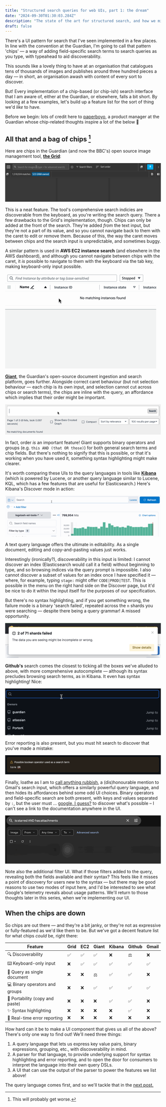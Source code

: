 ```yaml
---
title: "Structured search queries for web UIs, part 1: the dream"
date: "2024-09-30T01:30:03.284Z"
description: "The state of the art for structured search, and how we might do better"
draft: false
---
```


There's a UI pattern for search that I've seen implemented in a few places. In line with the convention at the Guardian, I'm going to call that pattern 'chips' — a way of adding field-specific search terms to search queries as you type, with typeahead to aid discoverability.

This sounds like a lovely thing to have at an organisation that catalogues tens of thousands of images and publishes around three hundred pieces a day — in short, an organisation awash with content of every sort to discover.

But! Every implementation of a chip-based (or chip-ish) search interface that I am aware of, either at the Guardian, or elsewhere, falls a bit short. By looking at a few examples, let's build up a feature list for the sort of thing we'd _like_ to have.

Before we begin: lots of credit here to [paperboyo](https://github.com/paperboyo), a product manager at the Guardian whose chip-related thoughts inspire a lot of the below 🍟

## All that and a bag of chips [^1]

Here are chips in the Guardian (and now the BBC's) open source image management tool, [**the Grid**](https://github.com/guardian/grid):

![grid-chips](grid-chips.gif)

This is a neat feature. The tool's comprehensive search indicies are discoverable from the keyboard, as you're writing the search query. There a few drawbacks to the Grid's implementation, though. Chips can only be added at the front of the search. They're added _from_ the text input, but they're not a part of its value, and so you cannot navigate back to them with the caret to edit or remove them. Because of this, the way the caret moves between chips and the search input is unpredictable, and sometimes buggy.

A similar pattern is used in **AWS EC2 instance search** (and elsewhere in the AWS dashboard), and although you cannot navigate between chips with the caret, it _is_ possible to navigate to them with the keyboard via the tab key, making keyboard-only input possible.

![aws-chips](aws-chips.gif)

[**Giant**](https://github.com/guardian/giant), the Guardian's open-source document ingestion and search platform, goes further. Alongside correct caret behaviour (but not selection behaviour — each chip is its own input, and selection cannot cut across chips or search terms), the chips are inline with the query, an affordance which implies that their order might be important.

![giant-chips](giant-chips.gif)

In fact, order _is_ an important feature! Giant supports binary operators and groups (e.g. `this AND (that OR those)`) for both general search terms and chip fields. But there's nothing to signify that this is possible, or that it's working when you have used it, something syntax highlighting might make clearer.

It's worth comparing these UIs to the query languages in tools like [**Kibana**](https://www.elastic.co/kibana) (which is powered by Lucene, or another query language similar to Lucene, KQL, which has a few features that are useful for Elasticsearch.) Here's Kibana's Discover mode in action:

![elk-chips](elk-chips.gif)

A text query language offers the ultimate in editability. As a single document, editing and copy-and-pasting values just works.

Interestingly (ironically?), discoverability in this input is limited: I cannot discover an index (Elasticsearch would call it a field) without beginning to type, and so browsing indices via the query prompt is impossible. I also cannot discover a subset of values for an index once I have specified it — where, for example, typing `stage:` might offer `CODE|PROD|TEST`. This is possible in the menu on the right hand side on the Discover page, but it'd be nice to do it within the input itself for the purposes of our specification.

But there's no syntax highlighting, and if you get something wrong, the failure mode is a binary 'search failed', repeated across the `n` shards you were searching — despite there being a query grammar! A missed opportunity.

![But — _why_ did they fail? :(((](elk-fail.png)

**Github's** search comes the closest to ticking all the boxes we've alluded to above, with more comprehensive autocomplete — although its syntax precludes browsing search terms, as in Kibana. It even has syntax highlighting! Nice:

![github-chips](github-chips.gif)

Error reporting is also present, but you must hit search to discover that you've made a mistake:

![It'd be nice to see this as we typed.](github-error.png)

Finally, loathe as I am to [call anything rubbish](./its-not-rubbish), a (dis)honourable mention to Gmail's search input, which offers a similarly powerful query language, and then hides its affordances behind some odd UI choices. Binary operators and field-specific search are both present, with keys and values separated by `:`, but the user must … [google, I guess?](https://support.google.com/mail/answer/7190?hl=en&co=GENIE.Platform%3DAndroid) to discover what's possible – I can't see a link to the documentation anywhere in the UI.

![gmail-chips](gmail-chips.gif)

Note also the additional filter UI. What if those filters added to the query, revealing both the fields available and their syntax? This feels like it misses a point of discovery for users new to the syntax — but there may be good reasons to use two modes of input here, and I'd be interested to see what Google's telemetry reveals about usage patterns. We'll return to those thoughts later in this series, when we're implementing our UI.

## When the chips are down

So chips are out there — and they're a bit janky, or they're not as expressive or fully-featured as we'd like them to be. But we've got a decent feature list for what chips _could_ be, right there:

|Feature|Grid|EC2|Giant|Kibana|Github|Gmail|
|-|-|-|-|-|-|-|
|🔍 Discoverability|✅|✅|✅|❌|⚖️|❌|
|⌨️ Keyboard-only input|❌|✅|✅|✅|✅|✅|
|📄 Query as single document|❌|❌|⚖️|✅|✅|❌|
|💻 Binary operators and groups|❌|❌|✅|✅|✅|✅|
|🧳 Portability (copy and paste)|❌|❌|❌|✅|✅|❌|
|✨ Syntax highlighting|❌|❌|❌|❌|✅|❌|
|🚨 Real-time error reporting|❌|❌|❌|❌|❌|❌|

How hard can it be to make a UI component that gives us all of the above? There's only one way to find out! We'll need three things:
1. A query language that lets us express key value pairs, binary expressions, grouping, etc., with discoverability in mind.
2. A parser for that language, to provide underlying support for syntax highlighting and error reporting, and to open the door for consumers to interpret the language into their own query DSLs.
3. A UI that can use the output of the parser to power the features we list above!

The query language comes first, and so we'll tackle that in the [next post.](/structured-search-ui-2)

[^1]: This will probably get worse.